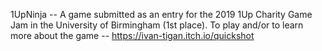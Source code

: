 1UpNinja -- A game submitted as an entry for the 2019 1Up Charity Game Jam in the University of Birmingham (1st place).
To play and/or to learn more about the game -- https://ivan-tigan.itch.io/quickshot 
